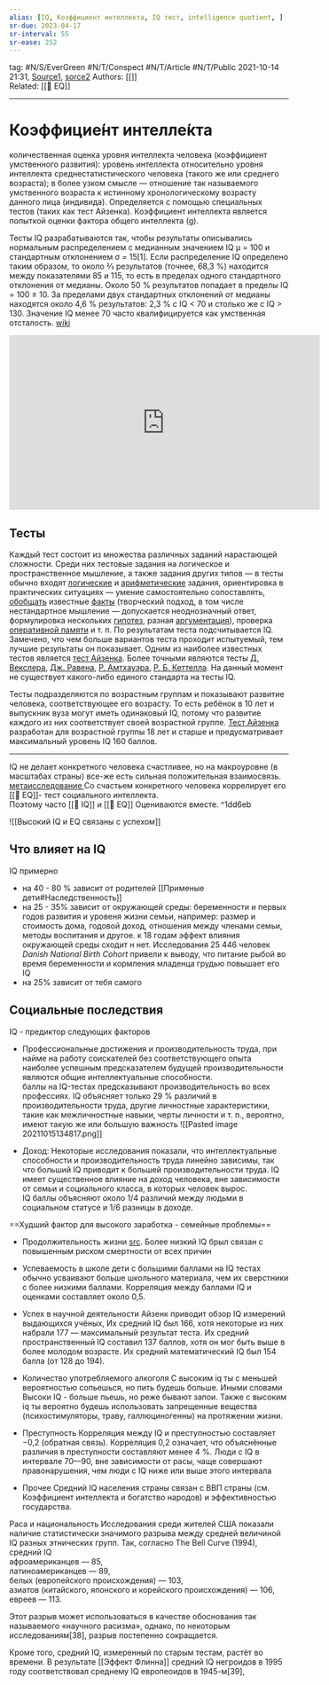 ```yaml
---
alias: [IQ, Коэффициент интеллекта, IQ тест, intelligence quotient, ]
sr-due: 2023-04-17
sr-interval: 55
sr-ease: 252
---
```

tag: #N/S/EverGreen   #N/T/Conspect #N/T/Article #N/T/Public 
2021-10-14 21:31, [Source1](https://clevermind.ru/o-chem-govorit-tvoj-iq/),  [sorce2](https://ru.wikipedia.org/wiki/IQ)
Authors: [[]]   
Related: [[🌲️ EQ]]  

---
# Коэффицие́нт интелле́кта
 количественная оценка уровня интеллекта человека (коэффициент умственного развития): уровень интеллекта относительно уровня интеллекта среднестатистического человека (такого же или среднего возраста); в более узком смысле — отношение так называемого умственного возраста к истинному хронологическому возрасту данного лица (индивида). Определяется с помощью специальных тестов (таких как тест Айзенка). Коэффициент интеллекта является попыткой оценки фактора общего интеллекта (g).

Тесты IQ разрабатываются так, чтобы результаты описывались нормальным распределением с медианным значением IQ μ = 100 и стандартным отклонением σ = 15[1]. Если распределение IQ определено таким образом, то около 2⁄3 результатов (точнее, 68,3 %) находится между показателями 85 и 115, то есть в пределах одного стандартного отклонения от медианы. Около 50 % результатов попадает в пределы IQ = 100 ± 10. За пределами двух стандартных отклонений от медианы находятся около 4,6 % результатов: 2,3 % c IQ < 70 и столько же с IQ > 130. Значение IQ менее 70 часто квалифицируется как умственная отсталость.
[wiki](https://ru.wikipedia.org/wiki/%D0%9A%D0%BE%D1%8D%D1%84%D1%84%D0%B8%D1%86%D0%B8%D0%B5%D0%BD%D1%82_%D0%B8%D0%BD%D1%82%D0%B5%D0%BB%D0%BB%D0%B5%D0%BA%D1%82%D0%B0)


<iframe width="560" height="315" src="https://www.youtube.com/embed/r2a8TAMU51c" title="YouTube video player" frameborder="0" allow="accelerometer; autoplay; clipboard-write; encrypted-media; gyroscope; picture-in-picture" allowfullscreen></iframe>

## Тесты
Каждый тест состоит из множества различных заданий нарастающей сложности. Среди них тестовые задания на логическое и пространственное мышление, а также задания других типов — в тесты обычно входят [логические](https://ru.wikipedia.org/wiki/%D0%9B%D0%BE%D0%B3%D0%B8%D0%BA%D0%B0 "Логика") и [арифметические](https://ru.wikipedia.org/wiki/%D0%90%D1%80%D0%B8%D1%84%D0%BC%D0%B5%D1%82%D0%B8%D0%BA%D0%B0 "Арифметика") задания, ориентировка в практических ситуациях — умение самостоятельно сопоставлять, [обобщать](https://ru.wikipedia.org/wiki/%D0%9E%D0%B1%D0%BE%D0%B1%D1%89%D0%B5%D0%BD%D0%B8%D0%B5_%D0%BF%D0%BE%D0%BD%D1%8F%D1%82%D0%B8%D0%B9 "Обобщение понятий") известные [факты](https://ru.wikipedia.org/wiki/%D0%A4%D0%B0%D0%BA%D1%82 "Факт") (творческий подход, в том числе нестандартное мышление — допускается неоднозначный ответ, формулировка нескольких [гипотез](https://ru.wikipedia.org/wiki/%D0%93%D0%B8%D0%BF%D0%BE%D1%82%D0%B5%D0%B7%D0%B0 "Гипотеза"), разная [аргументация](https://ru.wikipedia.org/wiki/%D0%A2%D0%B5%D0%BE%D1%80%D0%B8%D1%8F_%D0%B0%D1%80%D0%B3%D1%83%D0%BC%D0%B5%D0%BD%D1%82%D0%B0%D1%86%D0%B8%D0%B8 "Теория аргументации")), проверка [оперативной памяти](https://ru.wikipedia.org/wiki/%D0%A0%D0%B0%D0%B1%D0%BE%D1%87%D0%B0%D1%8F_%D0%BF%D0%B0%D0%BC%D1%8F%D1%82%D1%8C "Рабочая память") и т. п. По результатам теста подсчитывается IQ. Замечено, что чем больше вариантов теста проходит испытуемый, тем лучшие результаты он показывает. Одним из наиболее известных тестов является [тест Айзенка](https://ru.wikipedia.org/wiki/%D0%A2%D0%B5%D1%81%D1%82_%D0%90%D0%B9%D0%B7%D0%B5%D0%BD%D0%BA%D0%B0 "Тест Айзенка"). Более точными являются тесты [Д. Векслера](https://ru.wikipedia.org/wiki/%D0%A2%D0%B5%D1%81%D1%82_%D0%92%D0%B5%D0%BA%D1%81%D0%BB%D0%B5%D1%80%D0%B0 "Тест Векслера"), [Дж. Равена](https://ru.wikipedia.org/wiki/%D0%A2%D0%B5%D1%81%D1%82_%D0%A0%D0%B0%D0%B2%D0%B5%D0%BD%D0%B0 "Тест Равена"), [Р. Амтхауэра](https://ru.wikipedia.org/wiki/%D0%A2%D0%B5%D1%81%D1%82_%D0%90%D0%BC%D1%82%D1%85%D0%B0%D1%83%D1%8D%D1%80%D0%B0 "Тест Амтхауэра"), [Р. Б. Кеттелла](https://ru.wikipedia.org/wiki/%D0%9A%D0%B5%D1%82%D1%82%D0%B5%D0%BB,_%D0%A0%D1%8D%D0%B9%D0%BC%D0%BE%D0%BD%D0%B4_%D0%91%D0%B5%D1%80%D0%BD%D0%B0%D1%80%D0%B4 "Кеттел, Рэймонд Бернард"). На данный момент не существует какого-либо единого стандарта на тесты IQ.

Тесты подразделяются по возрастным группам и показывают развитие человека, соответствующее его возрасту. То есть ребёнок в 10 лет и выпускник вуза могут иметь одинаковый IQ, потому что развитие каждого из них соответствует своей возрастной группе. [Тест Айзенка](https://ru.wikipedia.org/wiki/%D0%A2%D0%B5%D1%81%D1%82_%D0%90%D0%B9%D0%B7%D0%B5%D0%BD%D0%BA%D0%B0 "Тест Айзенка") разработан для возрастной группы 18 лет и старше и предусматривает максимальный уровень IQ 160 баллов.

--- 

IQ не делает конкретного человека счастливее, но на макроуровне (в масштабах страны) все-же есть сильная положительная взаимосвязь. [метаисследование ](http://www.inderscience.com/offer.php?id=50808) 
Со счастьем конкретного человека коррелирует его [[🌲️ EQ]]- тест социального интеллекта.  
Поэтому часто [[🌲️ IQ]] и [[🌲️ EQ]] Оцениваются вместе.  ^1dd6eb

![[Высокий IQ и EQ связаны с успехом]]


## Что влияет на IQ
 IQ примерно   
- на 40 - 80 % зависит от родителей    [[Применые дети#Наследственность]]
- на 25 - 35%  зависит от окружающей среды: беременности и первых годов развития и уровеня жизни семьи, например: размер и стоимость дома, годовой доход, отношения между членами семьи, методы воспитания и другое. к 18 годам эффект влияния окружающей среды сходит н нет.
Исследования 25 446 человек _Danish National Birth Cohort_ привели к выводу, что питание рыбой во время беременности и кормления младенца грудью повышает его IQ
- на 25% зависит от тебя самого


## Социальные последствия 
IQ  - предиктор   следующих факторов

- Профессиональные достижения и производительность труда, при найме на работу соискателей без соответствующего опыта наиболее успешным предсказателем будущей производительности являются общие интеллектуальные способности.   
 баллы на IQ-тестах предсказывают производительность во всех профессиях.  IQ объясняет только 29 % различий в производительности труда, другие личностные характеристики, такие как межличностные навыки, черты личности и т. п., вероятно, имеют такую же или большую важность
![[Pasted image 20211015134817.png]]

- Доход: Некоторые исследования показали, что интеллектуальные способности и производительность труда линейно зависимы, так что больший IQ приводит к большей производительности труда. IQ имеет существенное влияние на доход человека, вне зависимости от семьи и социального класса, в которых человек вырос.  
 IQ баллы объясняют около 1/4 различий между людьми в социальном статусе и 1/6 разницы в доходе.

==Худший фактор для высокого заработка - семейные проблемы==

- Продолжительность жизни  [src](https://www.bmj.com/content/357/bmj.j2708). Более низкий IQ брыл связан с повышенным риском смертности от всех причин   

- Успеваемость в школе
дети с большими баллами на IQ тестах обычно усваивают больше школьного материала, чем их сверстники с более низкими баллами. Корреляция между баллами IQ и оценками составляет около 0,5.  

- Успех в научной деятельности
 Айзенк приводит обзор IQ измерений выдающихся учёных, Их средний IQ был 166, хотя некоторые из них набрали 177 — максимальный результат теста. Их средний пространственный IQ составил 137 баллов, хотя он мог быть выше в более молодом возрасте. Их средний математический IQ был 154 балла (от 128 до 194).

- Количество употребляемого алкоголя
С высоким iq ты с меньшей вероятностью сопьешься, но пить будешь больше.   Иными словами Высоки IQ - больше пьешь, но реже бывают запои. 
Также с высоким iq ты вероятно будешь использовать запрещенные вещества (психостимуляторы, траву, галлюциногенны) на протяжении жизни.

- Преступность
Корреляция между IQ и преступностью составляет −0,2 (обратная связь). Корреляция 0,2 означает, что объяснённые различия в преступности составляют менее 4 %.
Люди с IQ в интервале 70—90, вне зависимости от расы, чаще совершают правонарушения, чем люди с IQ ниже или выше этого интервала

- Прочее
Средний IQ населения страны связан с ВВП страны (см. Коэффициент интеллекта и богатство народов) и эффективностью государства.

Раса и национальность
Исследования среди жителей США показали наличие статистически значимого разрыва между средней величиной IQ разных этнических групп. Так, согласно The Bell Curve (1994), средний IQ  
афроамериканцев — 85,  
латиноамериканцев — 89,  
белых (европейского происхождения) — 103,  
азиатов (китайского, японского и корейского происхождения) — 106,  
евреев — 113.

Этот разрыв может использоваться в качестве обоснования так называемого «научного расизма», однако, по некоторым исследованиям[38], разрыв постепенно сокращается.

Кроме того, средний IQ, измеренный по старым тестам, растёт во времени. В результате [[Эффект Флинна]] средний IQ негроидов в 1995 году соответствовал среднему IQ европеоидов в 1945-м[39],